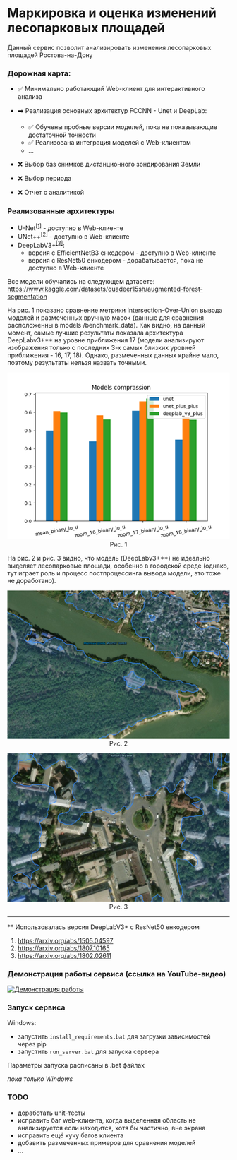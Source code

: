 # Маркировка и оценка изменений лесопарковых площадей

Данный сервис позволит анализировать изменения лесопарковых площадей Ростова-на-Дону


### Дорожная карта:

  - :white_check_mark: Минимально работающий Web-клиент для интерактивного анализа

  - :arrow_right: Реализация основных архитектур FCCNN - Unet и DeepLab:
      - :white_check_mark: Обучены пробные версии моделей, пока не показывающие достаточной точности
      - :white_check_mark: Реализована интеграция моделей с Web-клиентом
      - ...
  
  - :x: Выбор баз снимков дистанционного зондирования Земли
  
  - :x: Выбор периода
  
  - :x: Отчет с аналитикой

### Реализованные архитектуры
- U-Net<sup>[[1]](https://arxiv.org/abs/1505.04597)</sup> - доступно в Web-клиенте
- UNet++<sup>[[2]](https://arxiv.org/abs/1807.10165)</sup> - доступно в Web-клиенте
- DeepLabV3+<sup>[[3]](https://arxiv.org/abs/1802.02611)</sup>:
  - версия с EfficientNetB3 енкодером - доступно в Web-клиенте
  - версия с ResNet50 енкодером - дорабатывается, пока не доступно в Web-клиенте

Все модели обучались на следующем датасете: https://www.kaggle.com/datasets/quadeer15sh/augmented-forest-segmentation
 
На рис. 1 показано сравнение метрики Intersection-Over-Union вывода моделей и размеченных вручную масок (данные для сравнения расположенны в models
/benchmark_data). Как видно, на данный момент, самые лучшие результаты показала архитектура DeepLabv3+** на уровне приближения 17 (модели анализируют изображения только с последних 3-х самых близких уровней приближения - 16, 17, 18). Однако, размеченных данных крайне мало, поэтому результаты нельзя назвать точными.

<p align="center"><img src="https://github.com/mikhail-moro/res/blob/main/models_comprassion.png"><br>Рис. 1</p>

На рис. 2 и рис. 3 видно, что модель (DeepLabv3+**) не идеально выделяет лесопарковые площади, особенно в городской среде (однако, тут играет роль и процесс постпроцессинга вывода модели, это тоже не доработано).

<p align="center"><img src="https://github.com/mikhail-moro/res/blob/main/sample_1.png"><br>Рис. 2</p>
<p align="center"><img src="https://github.com/mikhail-moro/res/blob/main/sample_2.png"><br>Рис. 3</p>

-----
** Использовалась версия DeepLabV3+ с ResNet50 енкодером
 
1. https://arxiv.org/abs/1505.04597
2. https://arxiv.org/abs/1807.10165
3. https://arxiv.org/abs/1802.02611

### Демонстрация работы сервиса (ссылка на YouTube-видео)
[![Демонстрация работы](https://img.youtube.com/vi/okUjgAhp0fM/maxresdefault.jpg)](https://www.youtube.com/watch?v=okUjgAhp0fM)

### Запуск сервиса
Windows:
  - запустить ```install_requirements.bat``` для загрузки зависимостей через pip
  - запустить ```run_server.bat``` для запуска сервера

Параметры запуска расписаны в .bat файлах

*пока только Windows*

### TODO
  - доработать unit-тесты
  - исправить баг web-клиента, когда выделенная область не анализируется если находится, хотя бы частично, вне экрана
  - исправить ещё кучу багов клиента
  - добавить размеченных примеров для сравнения моделей
  - ...
